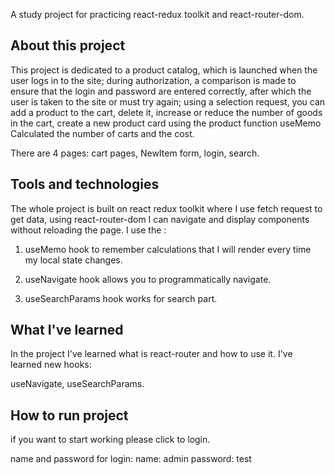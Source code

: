 A study project for practicing react-redux toolkit and react-router-dom.

## About this project


This project is dedicated to a product catalog, which is launched when the user logs in to the site; during authorization, a comparison is made to ensure that the login and password are entered correctly, after which the user is taken to the site or must try again; using a selection request, you can add a product to the cart, delete it, increase or reduce the number of goods in the cart, create a new product card using the product function useMemo Calculated the number of carts and the cost.

There are 4 pages: cart pages, NewItem form, login, search.



## Tools and technologies

The whole project is built on react redux toolkit where I use fetch request to get data, using react-router-dom I can navigate and display components without reloading the page.
I use the :
1. useMemo hook to remember calculations that I will render every time my local state changes.

2. useNavigate hook allows you to programmatically navigate.

3. useSearchParams hook works for search part.

## What I've learned

In the project I've learned what is react-router and how to use it. I've learned new hooks:

useNavigate,
useSearchParams.

## How to run project

if you want to start working please click to login.

name and password for login:
name: admin
password: test

